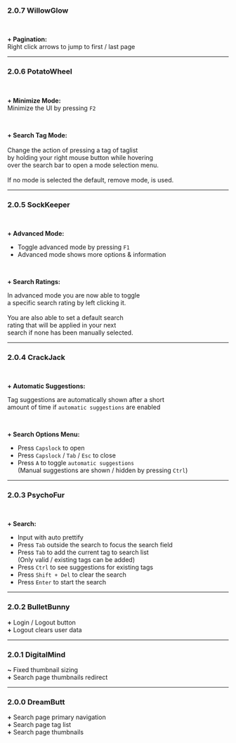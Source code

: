 
### 2.0.7 WillowGlow
<br>

**+ Pagination:**<br>
   Right click arrows to jump to first / last page


---

### 2.0.6 PotatoWheel
<br>

**+ Minimize Mode:**<br>
   Minimize the UI by pressing `F2`

<br>

**+ Search Tag Mode:**<br>
<br>
   Change the action of pressing a tag of taglist<br>
   by holding your right mouse button while hovering<br>
   over the search bar to open a mode selection menu.<br>
<br>
   If no mode is selected the default, remove mode, is used.

---

### 2.0.5 SockKeeper
<br>

**+ Advanced Mode:**
   - Toggle advanced mode by pressing `F1`<br>
   - Advanced mode shows more options & information

<br>

**+ Search Ratings:**

   In advanced mode you are now able to toggle<br>
   a specific search rating by left clicking it.<br>
   <br>
   You are also able to set a default search<br>
   rating that will be applied in your next<br>
   search if none has been manually selected.<br>


---

### 2.0.4 CrackJack
<br>

**+ Automatic Suggestions:**

   Tag suggestions are automatically shown after a short<br>
   amount of time if `automatic suggestions` are enabled

<br>

**+ Search Options Menu:**
   - Press `Capslock` to open
   - Press `Capslock` / `Tab` / `Esc` to close
   - Press `A` to toggle `automatic suggestions`<br>
     (Manual suggestions are shown / hidden by pressing `Ctrl`)

---

### 2.0.3 PsychoFur
<br>

**+ Search:**
   - Input with auto prettify
   - Press `Tab` outside the search to focus the search field
   - Press `Tab` to add the current tag to search list<br>
     (Only valid / existing tags can be added)
   - Press `Ctrl` to see suggestions for existing tags
   - Press `Shift + Del` to clear the search
   - Press `Enter` to start the search

---

### 2.0.2 BulletBunny
**+** Login / Logout button<br>
**+** Logout clears user data

---

### 2.0.1 DigitalMind
**~** Fixed thumbnail sizing<br>
**+** Search page thumbnails redirect

---

### 2.0.0 DreamButt
**+** Search page primary navigation<br>
**+** Search page tag list<br>
**+** Search page thumbnails<br>
